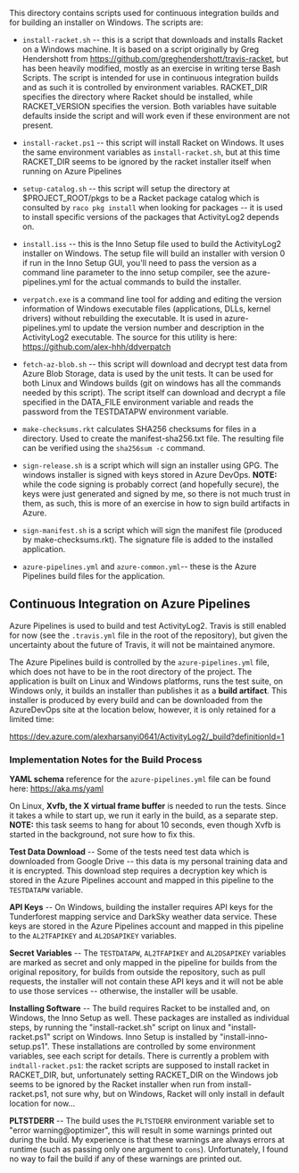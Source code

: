 This directory contains scripts used for continuous integration builds and for
building an installer on Windows.  The scripts are:

* `install-racket.sh` -- this is a script that downloads and installs Racket
  on a Windows machine.  It is based on a script originally by Greg
  Hendershott from https://github.com/greghendershott/travis-racket, but has
  been heavily modified, mostly as an exercise in writing terse Bash Scripts.
  The script is intended for use in continuous integration builds and as such
  it is controlled by environment variables.  RACKET_DIR specifies the
  directory where Racket should be installed, while RACKET_VERSION specifies
  the version.  Both variables have suitable defaults inside the script and
  will work even if these environment are not present.

* `install-racket.ps1` -- this script will install Racket on Windows.  It uses
  the same environment variables as `install-racket.sh`, but at this time
  RACKET_DIR seems to be ignored by the racket installer itself when running
  on Azure Pipelines

* `setup-catalog.sh` -- this script will setup the directory at
  $PROJECT_ROOT/pkgs to be a Racket package catalog which is consulted by
  `raco pkg install` when looking for packages -- it is used to install
  specific versions of the packages that ActivityLog2 depends on.

* `install.iss` -- this is the Inno Setup file used to build the ActivityLog2
  installer on Windows.  The setup file will build an installer with version 0
  if run in the Inno Setup GUI, you'll need to pass the version as a command
  line parameter to the inno setup compiler, see the azure-pipelines.yml for
  the actual commands to build the installer.

* `verpatch.exe` is a command line tool for adding and editing the version
  information of Windows executable files (applications, DLLs, kernel drivers)
  without rebuilding the executable.  It is used in azure-pipelines.yml to
  update the version number and description in the ActivityLog2 executable.
  The source for this utility is here: https://github.com/alex-hhh/ddverpatch

* `fetch-az-blob.sh` -- this script will download and decrypt test data from
  Azure Blob Storage, data is used by the unit tests.  It can be used for both
  Linux and Windows builds (git on windows has all the commands needed by this
  script).  The script itself can download and decrypt a file specified in the
  DATA_FILE environment variable and reads the password from the TESTDATAPW
  environment variable.

* `make-checksums.rkt` calculates SHA256 checksums for files in a directory.
  Used to create the manifest-sha256.txt file.  The resulting file can be
  verified using the `sha256sum -c` command.

* `sign-release.sh` is a script which will sign an installer using GPG.  The
  windows installer is signed with keys stored in Azure DevOps.  **NOTE:**
  while the code signing is probably correct (and hopefully secure), the keys
  were just generated and signed by me, so there is not much trust in them, as
  such, this is more of an exercise in how to sign build artifacts in Azure.

* `sign-manifest.sh` is a script which will sign the manifest file (produced
  by make-checksums.rkt).  The signature file is added to the installed
  application.

* `azure-pipelines.yml` and `azure-common.yml`-- these is the Azure Pipelines
  build files for the application.

## Continuous Integration on Azure Pipelines

Azure Pipelines is used to build and test ActivityLog2.  Travis is still
enabled for now (see the `.travis.yml` file in the root of the repository),
but given the uncertainty about the future of Travis, it will not be
maintained anymore.

The Azure Pipelines build is controlled by the `azure-pipelines.yml` file,
which does not have to be in the root directory of the project.  The
application is built on Linux and Windows platforms, runs the test suite, on
Windows only, it builds an installer than publishes it as a **build
artifact**.  This installer is produced by every build and can be downloaded
from the AzureDevOps site at the location below, however, it is only retained
for a limited time:

https://dev.azure.com/alexharsanyi0641/ActivityLog2/_build?definitionId=1

### Implementation Notes for the Build Process

**YAML schema** reference for the `azure-pipelines.yml` file can be found
here: https://aka.ms/yaml

On Linux, **Xvfb, the X virtual frame buffer** is needed to run the tests.
Since it takes a while to start up, we run it early in the build, as a
separate step.  **NOTE:** this task seems to hang for about 10 seconds, even
though Xvfb is started in the background, not sure how to fix this.

**Test Data Download** -- Some of the tests need test data which is downloaded
from Google Drive -- this data is my personal training data and it is
encrypted.  This download step requires a decryption key which is stored in
the Azure Pipelines account and mapped in this pipeline to the `TESTDATAPW`
variable.

**API Keys** -- On Windows, building the installer requires API keys for the
Tunderforest mapping service and DarkSky weather data service.  These keys are
stored in the Azure Pipelines account and mapped in this pipeline to the
`AL2TFAPIKEY` and `AL2DSAPIKEY` variables.

**Secret Variables** -- The `TESTDATAPW`, `AL2TFAPIKEY` and `AL2DSAPIKEY`
variables are marked as secret and only mapped in the pipeline for builds from
the original repository, for builds from outside the repository, such as pull
requests, the installer will not contain these API keys and it will not be
able to use those services -- otherwise, the installer will be usable.

**Installing Software** -- The build requires Racket to be installed and, on
Windows, the Inno Setup as well.  These packages are installed as individual
steps, by running the "install-racket.sh" script on linux and
"install-racket.ps1" script on Windows.  Inno Setup is installed by
"install-inno-setup.ps1".  These installations are controlled by some
environment variables, see each script for details.  There is currently a
problem with `indtall-racket.ps1`: the racket scripts are supposed to install
racket in RACKET_DIR, but, unfortunately setting RACKET_DIR on the Windows job
seems to be ignored by the Racket installer when run from install-racket.ps1,
not sure why, but on Windows, Racket will only install in default location for
now...

**PLTSTDERR** -- The build uses the `PLTSTDERR` environment variable set to
"error warning@optimizer", this will result in some warnings printed out
during the build.  My experience is that these warnings are always errors at
runtime (such as passing only one argument to `cons`).  Unfortunately, I found
no way to fail the build if any of these warnings are printed out.
